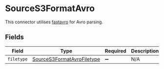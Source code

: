 # SourceS3FormatAvro

This connector utilises <a href="https://fastavro.readthedocs.io/en/latest/" target="_blank">fastavro</a> for Avro parsing.


## Fields

| Field                                                                           | Type                                                                            | Required                                                                        | Description                                                                     |
| ------------------------------------------------------------------------------- | ------------------------------------------------------------------------------- | ------------------------------------------------------------------------------- | ------------------------------------------------------------------------------- |
| `filetype`                                                                      | [SourceS3FormatAvroFiletype](../../models/shared/SourceS3FormatAvroFiletype.md) | :heavy_minus_sign:                                                              | N/A                                                                             |